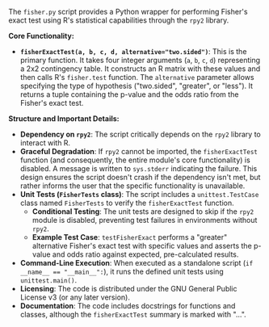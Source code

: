 The `fisher.py` script provides a Python wrapper for performing Fisher's exact test using R's statistical capabilities through the `rpy2` library.

**Core Functionality:**

*   **`fisherExactTest(a, b, c, d, alternative="two.sided")`**: This is the primary function. It takes four integer arguments (`a`, `b`, `c`, `d`) representing a 2x2 contingency table. It constructs an R matrix with these values and then calls R's `fisher.test` function. The `alternative` parameter allows specifying the type of hypothesis ("two.sided", "greater", or "less"). It returns a tuple containing the p-value and the odds ratio from the Fisher's exact test.

**Structure and Important Details:**

*   **Dependency on `rpy2`**: The script critically depends on the `rpy2` library to interact with R.
*   **Graceful Degradation**: If `rpy2` cannot be imported, the `fisherExactTest` function (and consequently, the entire module's core functionality) is disabled. A message is written to `sys.stderr` indicating the failure. This design ensures the script doesn't crash if the dependency isn't met, but rather informs the user that the specific functionality is unavailable.
*   **Unit Tests (`FisherTests` class)**: The script includes a `unittest.TestCase` class named `FisherTests` to verify the `fisherExactTest` function.
    *   **Conditional Testing**: The unit tests are designed to skip if the `rpy2` module is disabled, preventing test failures in environments without `rpy2`.
    *   **Example Test Case**: `testFisherExact` performs a "greater" alternative Fisher's exact test with specific values and asserts the p-value and odds ratio against expected, pre-calculated results.
*   **Command-Line Execution**: When executed as a standalone script (`if __name__ == "__main__":`), it runs the defined unit tests using `unittest.main()`.
*   **Licensing**: The code is distributed under the GNU General Public License v3 (or any later version).
*   **Documentation**: The code includes docstrings for functions and classes, although the `fisherExactTest` summary is marked with "...".